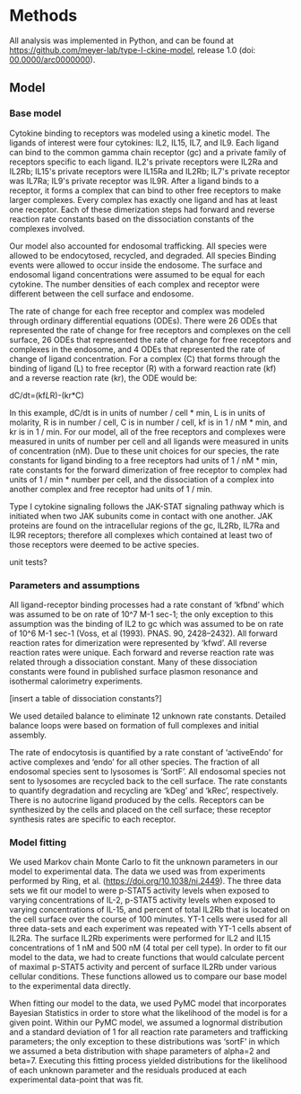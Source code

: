 # Methods

All analysis was implemented in Python, and can be found at <https://github.com/meyer-lab/type-I-ckine-model>, release 1.0 (doi: [00.0000/arc0000000](https://doi.org/doi-url)).



## Model

### Base model

Cytokine binding to receptors was modeled using a kinetic model.  The ligands of interest were four cytokines: IL2, IL15, IL7, and IL9. Each ligand can bind to the common gamma chain receptor (gc) and a private family of receptors specific to each ligand. IL2's private receptors were IL2Ra and IL2Rb; IL15's private receptors were IL15Ra and IL2Rb; IL7's private receptor was IL7Ra; IL9's private receptor was IL9R. After a ligand binds to a receptor, it forms a complex that can bind to other free receptors to make larger complexes. Every complex has exactly one ligand and has at least one receptor. Each of these dimerization steps had forward and reverse reaction rate constants based on the dissociation constants of the complexes involved.

Our model also accounted for endosomal trafficking. All species were allowed to be endocytosed, recycled, and degraded. All species  Binding events were allowed to occur inside the endosome. The surface and endosomal ligand concentrations were assumed to be equal for each cytokine. The number densities of each complex and receptor were different between the cell surface and endosome. 

The rate of change for each free receptor and complex was modeled through ordinary differential equations (ODEs). There were 26 ODEs that represented the rate of change for free receptors and complexes on the cell surface, 26 ODEs that represented the rate of change for free receptors and complexes in the endosome, and 4 ODEs that represented the rate of change of ligand concentration. For a complex (C) that forms through the binding of ligand (L) to free receptor (R) with a forward reaction rate (kf) and a reverse reaction rate (kr), the ODE would be:

dC/dt=(kf*L*R)-(kr*C) 

In this example, dC/dt is in units of number / cell * min, L is in units of molarity, R is in number / cell, C is in number / cell, kf is in 1 / nM * min, and kr is in 1 / min. For our model, all of the free receptors and complexes were measured in units of number per cell and all ligands were measured in units of concentration (nM). Due to these unit choices for our species, the rate constants for ligand binding to a free receptors had units of 1 / nM * min, rate constants for the forward dimerization of free receptor to complex had units of 1 / min * number per cell, and the dissociation of a complex into another complex and free receptor had units of 1 / min.

Type I cytokine signaling follows the JAK-STAT signaling pathway which is initiated when two JAK subunits come in contact with one another. JAK proteins are found on the intracellular regions of the gc, IL2Rb, IL7Ra and IL9R receptors; therefore all complexes which contained at least two of those receptors were deemed to be active species.

unit tests?


### Parameters and assumptions

All ligand-receptor binding processes had a rate constant of ‘kfbnd’ which was assumed to be on rate of 10^7 M-1 sec-1; the only exception to this assumption was the binding of IL2 to gc which was assumed to be on rate of 10^6 M-1 sec-1 (Voss, et al (1993). PNAS. 90, 2428–2432). All forward reaction rates for dimerization were represented by ‘kfwd’. All reverse reaction rates were unique. Each forward and reverse reaction rate was related through a dissociation constant. Many of these dissociation constants were found in published surface plasmon resonance and isothermal calorimetry experiments.

[insert a table of dissociation constants?]

We used detailed balance to eliminate 12 unknown rate constants. Detailed balance loops were based on formation of full complexes and initial assembly.

The rate of endocytosis is quantified by a rate constant of ‘activeEndo’ for active complexes and ‘endo’ for all other species. The fraction of all endosomal species sent to lysosomes is ‘SortF’. All endosomal species not sent to lysosomes are recycled back to the cell surface. The rate constants to quantify degradation and recycling are ‘kDeg’ and ‘kRec’, respectively. There is no autocrine ligand produced by the cells. Receptors can be synthesized by the cells and placed on the cell surface; these receptor synthesis rates are specific to each receptor.


### Model fitting

We used Markov chain Monte Carlo to fit the unknown parameters in our model to experimental data. The data we used was from experiments performed by Ring, et al. (https://doi.org/10.1038/ni.2449). The three data sets we fit our model to were p-STAT5 activity levels when exposed to varying concentrations of IL-2, p-STAT5 activity levels when exposed to varying concentrations of IL-15, and percent of total IL2Rb that is located on the cell surface over the course of 100 minutes. YT-1 cells were used for all three data-sets and each experiment was repeated with YT-1 cells absent of IL2Ra. The surface IL2Rb experiments were performed for IL2 and IL15 concentrations of 1 nM and 500 nM (4 total per cell type). In order to fit our model to the data, we had to create functions that would calculate percent of maximal p-STAT5 activity and percent of surface IL2Rb under various cellular conditions. These functions allowed us to compare our base model to the experimental data directly.

When fitting our model to the data, we used PyMC model that incorporates Bayesian Statistics in order to store what the likelihood of the model is for a given point. Within our PyMC model, we assumed a lognormal distribution and a standard deviation of 1 for all reaction rate parameters and trafficking parameters; the only exception to these distributions was ‘sortF’ in which we assumed a beta distribution with shape parameters of alpha=2 and beta=7. Executing this fitting process yielded distributions for the likelihood of each unknown parameter and the residuals produced at each experimental data-point that was fit. 
